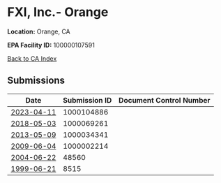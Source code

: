 # FXI, Inc.- Orange

**Location:** Orange, CA

**EPA Facility ID:** 100000107591

[Back to CA Index](../../index.md)

## Submissions

| Date | Submission ID | Document Control Number |
|------|--------------|-------------------------|
| [2023-04-11](submissions/1000104886.md) | 1000104886 |  |
| [2018-05-03](submissions/1000069261.md) | 1000069261 |  |
| [2013-05-09](submissions/1000034341.md) | 1000034341 |  |
| [2009-06-04](submissions/1000002214.md) | 1000002214 |  |
| [2004-06-22](submissions/48560.md) | 48560 |  |
| [1999-06-21](submissions/8515.md) | 8515 |  |
